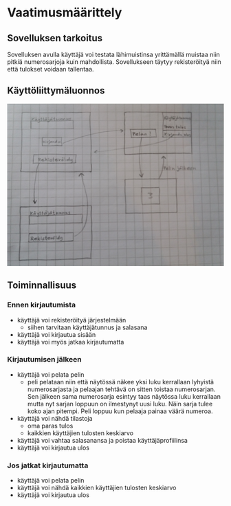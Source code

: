 # Vaatimusmäärittely

## Sovelluksen tarkoitus

Sovelluksen avulla käyttäjä voi testata lähimuistinsa yrittämällä muistaa 
niin pitkiä numerosarjoja kuin mahdollista. Sovellukseen täytyy 
rekisteröityä niin että tulokset voidaan tallentaa.

## Käyttöliittymäluonnos

![kuva](https://github.com/Hanna432/ot_harjoitustyo/blob/master/laskarit/kuvat/sovelluskuva.jpg)

## Toiminnallisuus

### Ennen kirjautumista

* käyttäjä voi rekisteröityä järjestelmään
  * siihen tarvitaan käyttäjätunnus ja salasana
* käyttäjä voi kirjautua sisään
* käyttäjä voi myös jatkaa kirjautumatta

### Kirjautumisen jälkeen

* käyttäjä voi pelata pelin
  * peli pelataan niin että näytössä näkee yksi luku kerrallaan lyhyistä 
numerosarjasta ja pelaajan tehtävä on sitten toistaa numerosarjan. Sen 
jälkeen sama numerosarja esintyy taas näytössa luku kerrallaan mutta nyt
sarjan loppuun on ilmestynyt uusi luku. Näin sarja tulee koko ajan pitempi. 
Peli loppuu kun pelaaja painaa väärä numeroa.
* käyttäjä voi nähdä tilastoja
  * oma paras tulos
  * kaikkien käyttäjien tulosten keskiarvo
* käyttäjä voi vahtaa salasanansa ja poistaa käyttäjäprofiilinsa
* käyttäjä voi kirjautua ulos

### Jos jatkat kirjautumatta

* käyttäjä voi pelata pelin
* käyttäjä voi nähdä kaikkien käyttäjien tulosten keskiarvo
* käyttäjä voi kirjautua ulos

